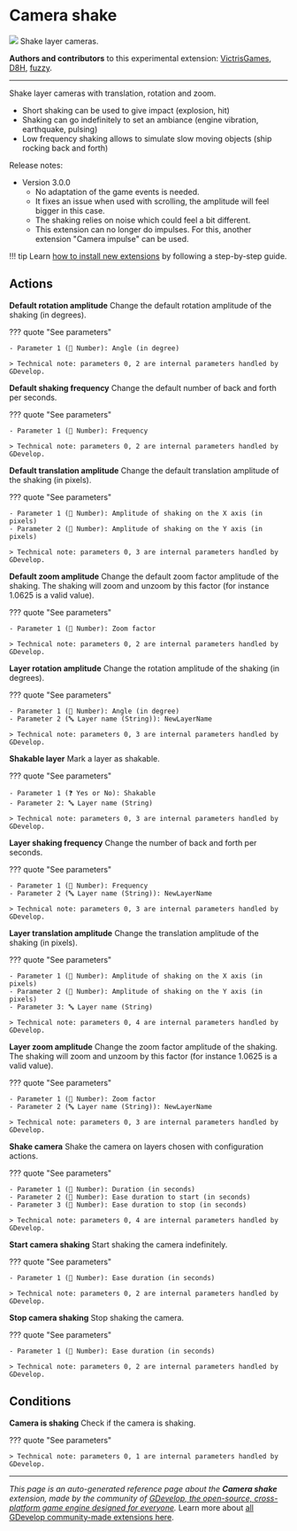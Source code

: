 # Camera shake

<img src="https://resources.gdevelop-app.com/assets/Icons/vector-difference-ab.svg" class="extension-icon"></img>
Shake layer cameras.

**Authors and contributors** to this experimental extension: [VictrisGames](https://gd.games/VictrisGames), [D8H](https://gd.games/D8H), [fuzzy](https://gd.games/fuzzy).

---

Shake layer cameras with translation, rotation and zoom.


- Short shaking can be used to give impact (explosion, hit)
- Shaking can go indefinitely to set an ambiance (engine vibration, earthquake, pulsing)
- Low frequency shaking allows to simulate slow moving objects (ship rocking back and forth)

Release notes:

- Version 3.0.0
    - No adaptation of the game events is needed.
    - It fixes an issue when used with scrolling, the amplitude will feel bigger in this case.
    - The shaking relies on noise which could feel a bit different.
    - This extension can no longer do impulses. For this, another extension "Camera impulse" can be used.

!!! tip
    Learn [how to install new extensions](/gdevelop5/extensions/search) by following a step-by-step guide.

## Actions

**Default rotation amplitude**
Change the default rotation amplitude of the shaking (in degrees).

??? quote "See parameters"

    - Parameter 1 (🔢 Number): Angle (in degree)

    > Technical note: parameters 0, 2 are internal parameters handled by GDevelop.

**Default shaking frequency**
Change the default number of back and forth per seconds.

??? quote "See parameters"

    - Parameter 1 (🔢 Number): Frequency

    > Technical note: parameters 0, 2 are internal parameters handled by GDevelop.

**Default translation amplitude**
Change the default translation amplitude of the shaking (in pixels).

??? quote "See parameters"

    - Parameter 1 (🔢 Number): Amplitude of shaking on the X axis (in pixels)
    - Parameter 2 (🔢 Number): Amplitude of shaking on the Y axis (in pixels)

    > Technical note: parameters 0, 3 are internal parameters handled by GDevelop.

**Default zoom amplitude**
Change the default zoom factor amplitude of the shaking. The shaking will zoom and unzoom by this factor (for instance 1.0625 is a valid value).

??? quote "See parameters"

    - Parameter 1 (🔢 Number): Zoom factor

    > Technical note: parameters 0, 2 are internal parameters handled by GDevelop.

**Layer rotation amplitude**
Change the rotation amplitude of the shaking (in degrees).

??? quote "See parameters"

    - Parameter 1 (🔢 Number): Angle (in degree)
    - Parameter 2 (🔤 Layer name (String)): NewLayerName

    > Technical note: parameters 0, 3 are internal parameters handled by GDevelop.

**Shakable layer**
Mark a layer as shakable.

??? quote "See parameters"

    - Parameter 1 (❓ Yes or No): Shakable
    - Parameter 2: 🔤 Layer name (String)

    > Technical note: parameters 0, 3 are internal parameters handled by GDevelop.

**Layer shaking frequency**
Change the number of back and forth per seconds.

??? quote "See parameters"

    - Parameter 1 (🔢 Number): Frequency
    - Parameter 2 (🔤 Layer name (String)): NewLayerName

    > Technical note: parameters 0, 3 are internal parameters handled by GDevelop.

**Layer translation amplitude**
Change the translation amplitude of the shaking (in pixels).

??? quote "See parameters"

    - Parameter 1 (🔢 Number): Amplitude of shaking on the X axis (in pixels)
    - Parameter 2 (🔢 Number): Amplitude of shaking on the Y axis (in pixels)
    - Parameter 3: 🔤 Layer name (String)

    > Technical note: parameters 0, 4 are internal parameters handled by GDevelop.

**Layer zoom amplitude**
Change the zoom factor amplitude of the shaking. The shaking will zoom and unzoom by this factor (for instance 1.0625 is a valid value).

??? quote "See parameters"

    - Parameter 1 (🔢 Number): Zoom factor
    - Parameter 2 (🔤 Layer name (String)): NewLayerName

    > Technical note: parameters 0, 3 are internal parameters handled by GDevelop.

**Shake camera**
Shake the camera on layers chosen with configuration actions.

??? quote "See parameters"

    - Parameter 1 (🔢 Number): Duration (in seconds)
    - Parameter 2 (🔢 Number): Ease duration to start (in seconds)
    - Parameter 3 (🔢 Number): Ease duration to stop (in seconds)

    > Technical note: parameters 0, 4 are internal parameters handled by GDevelop.

**Start camera shaking**
Start shaking the camera indefinitely.

??? quote "See parameters"

    - Parameter 1 (🔢 Number): Ease duration (in seconds)

    > Technical note: parameters 0, 2 are internal parameters handled by GDevelop.

**Stop camera shaking**
Stop shaking the camera.

??? quote "See parameters"

    - Parameter 1 (🔢 Number): Ease duration (in seconds)

    > Technical note: parameters 0, 2 are internal parameters handled by GDevelop.

## Conditions

**Camera is shaking**
Check if the camera is shaking.

??? quote "See parameters"



    > Technical note: parameters 0, 1 are internal parameters handled by GDevelop.




---

*This page is an auto-generated reference page about the **Camera shake** extension, made by the community of [GDevelop, the open-source, cross-platform game engine designed for everyone](https://gdevelop.io/).* Learn more about [all GDevelop community-made extensions here](/gdevelop5/extensions).